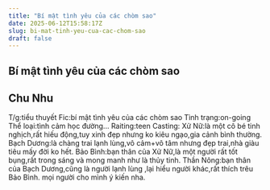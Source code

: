 ```yaml
---
title: "Bí mật tình yêu của các chòm sao"
date: 2025-06-12T15:58:17Z
slug: bi-mat-tinh-yeu-cua-cac-chom-sao
draft: false
---
```


## Bí mật tình yêu của các chòm sao

## Chu Nhu

T/g:tiểu thuyết
Fic:bí mật tình yêu của các chòm sao
Tình trạng:on-going
Thể loại:tình cảm học đường...
Raiting:teen
Casting:
Xử Nữ:là một cô bé tinh nghịch,rất hiếu động,tuy xinh đẹp nhưng ko kiêu ngạo,gia cảnh bình thường.
Bạch Dương:là chàng trai lạnh lùng,vô cảm+vô tâm nhưng đẹp trai,nhà giàu tiêu mấy đời ko hết.
Bảo Bình:bạn thân của Xử Nữ,là một người rất tốt bụng,rất trong sáng và mong manh như là thủy tinh.
Thần Nông:bạn thân của Bạch Dương,cũng là người lạnh lùng ,lại hiểu người khác,rất thích trêu Bảo Bình.
mọi người cho mình ý kiến nha.
